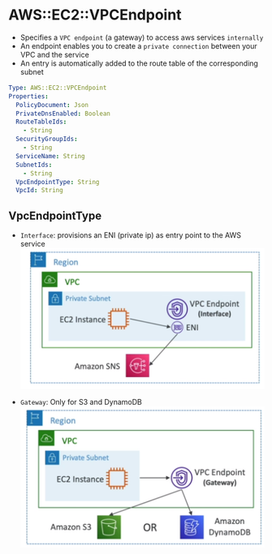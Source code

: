 # AWS::EC2::VPCEndpoint

- Specifies a `VPC endpoint` (a gateway) to access aws services `internally`
- An endpoint enables you to create a `private connection` between your VPC and the service
- An entry is automatically added to the route table of the corresponding subnet

```yaml
Type: AWS::EC2::VPCEndpoint
Properties:
  PolicyDocument: Json
  PrivateDnsEnabled: Boolean
  RouteTableIds:
    - String
  SecurityGroupIds:
    - String
  ServiceName: String
  SubnetIds:
    - String
  VpcEndpointType: String
  VpcId: String
```

## VpcEndpointType

- `Interface`: provisions an ENI (private ip) as entry point to the AWS service
  ![Interface Endpoint](../../../images/vpc-endpoints-interface.png)

- `Gateway`: Only for S3 and DynamoDB
  ![Gateway Endpoint](../../../images/vpc-endpoints-gateway.png)
